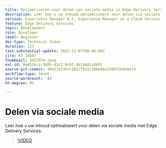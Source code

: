 ```yaml
---
title: Optimaliseren voor delen van sociale media in Edge Delivery Services
description: Leer hoe u uw inhoud optimaliseert voor delen via sociale media met Edge Delivery Services.
version: Experience Manager 6.5, Experience Manager as a Cloud Service
feature: Edge Delivery Services
topic: Development
role: Developer
level: Beginner
doc-type: Technical Video
duration: 117
last-substantial-update: 2023-12-07T00:00:00Z
jira: KT-14647
thumbnail: 3425974.jpeg
exl-id: 0e4158c4-3605-43c2-9c0f-3b7ab8ca5b91
source-git-commit: 48433a5367c281cf5a1c106b08a1306f1b0e8ef4
workflow-type: tm+mt
source-wordcount: '42'
ht-degree: 0%

---
```


# Delen via sociale media

Leer hoe u uw inhoud optimaliseert voor delen via sociale media met Edge Delivery Services.

>[!VIDEO](https://video.tv.adobe.com/v/3425974/?learn=on)
